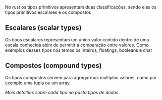No rust os tipos primitivos apresentam duas classificações, sendo elas os tipos primitivos escalares e os compostos

## Escalares (scalar types)
Os tipos escalares representam um único valor contido dentro de uma escala conhecida além de permitir a comparação entre valores. Como exemplos desses tipos nós temos os inteiros, floatings, booleans e char

## Compostos (compound types)
Os tipos compostos servem para agregarmos multiplos valores, como por exemplo uma tupla ou um array.



*Mais detalhes sobre cada tipo na pasta tipos de dados*